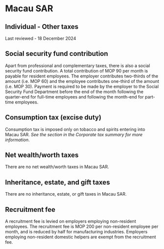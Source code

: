 # Macau SAR
## Individual - Other taxes
Last reviewed - 18 December 2024
## Social security fund contribution
Apart from professional and complementary taxes, there is also a social security fund contribution. A total contribution of MOP 90 per month is payable for resident employees. The employer contributes two-thirds of the amount (i.e. MOP 60) and the employee contributes one-third of the amount (i.e. MOP 30).
Payment is required to be made by the employer to the Social Security Fund Department before the end of the month following the quarter-end for full-time employees and following the month-end for part-time employees.
## Consumption tax (excise duty)
Consumption tax is imposed only on tobacco and spirits entering into Macau SAR. _See the section in the Corporate tax summary for more information_.
## Net wealth/worth taxes
There are no net wealth/worth taxes in Macau SAR.
## Inheritance, estate, and gift taxes
There are no inheritance, estate, or gift taxes in Macau SAR.
## Recruitment fee
A recruitment fee is levied on employers employing non-resident employees. The recruitment fee is MOP 200 per non-resident employee per month, and is reduced by half for manufacturing industries. Employers employing non-resident domestic helpers are exempt from the recruitment fee.
